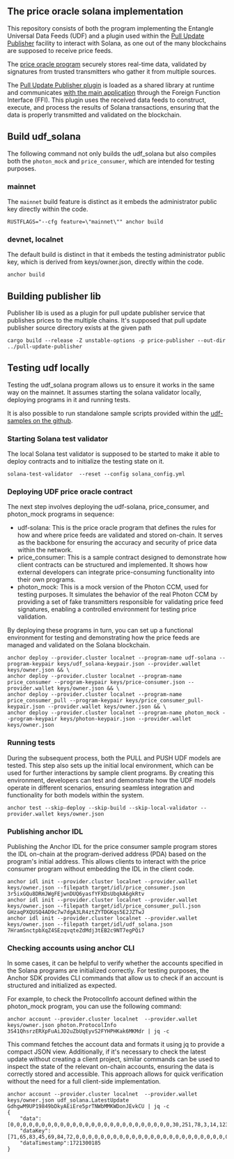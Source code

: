 ## The price oracle solana implementation

This repository consists of both the program implementing the Entangle Universal Data Feeds (UDF) and a plugin used
within
the [Pull Update Publisher](https://github.com/Entangle-Protocol/udf-update-publisher) facility to interact with Solana,
as one out of the many blockchains are supposed to receive price feeds.

The [price oracle program](./programs/udf-solana) securely stores real-time data, validated by signatures from trusted
transmitters who gather it
from multiple sources.

The [Pull Update Publisher plugin](./price-publisher) is loaded as a shared library at runtime and
communicates [with the main application](https://github.com/Entangle-Protocol/udf-update-publisher) through the Foreign
Function Interface (FFI).
This plugin uses the received data feeds to construct, execute, and process the results of Solana transactions, ensuring
that the data is properly transmitted and validated on the blockchain.

## Build udf_solana

The following command not only builds the udf_solana but also compiles both the `photon_mock` and `price_consumer`,
which are intended for testing purposes.

### mainnet

The `mainnet` build feature is distinct as it embeds the administrator public key directly within the code.

```
RUSTFLAGS="--cfg feature=\"mainnet\"" anchor build
```

### devnet, localnet

The default build is distinct in that it embeds the testing administrator public key, which is derived from
keys/owner.json,
directly within the code.

```
anchor build
```

## Building publisher lib

Publisher lib is used as a plugin for pull update publisher service that publishes prices to the multiple chains.
It's supposed that pull update publisher source directory exists at the given path

```
cargo build --release -Z unstable-options -p price-publisher --out-dir ../pull-update-publisher
```

## Testing udf locally

Testing the udf_solana program allows us to ensure it works in the same way on the mainnet. It assumes starting
the solana validator locally, deploying programs in it and running tests.

It is also possible to run standalone sample scripts provided within
the [udf-samples on the github](https://github.com/Entangle-Protocol/udf-examples).

### Starting Solana test validator

The local Solana test validator is supposed to be started to make it able to deploy contracts and to initialize the
testing state on it.

```shell
solana-test-validator  --reset --config solana_config.yml 
```

### Deploying UDF price oracle contract

The next step involves deploying the udf-solana, price_consumer, and photon_mock programs in sequence:

- udf-solana: This is the price oracle program that defines the rules for how and where price feeds are validated and
  stored on-chain. It serves as the backbone for ensuring the accuracy and security of price data within the network.
- price_consumer: This is a sample contract designed to demonstrate how client contracts can be structured and
  implemented. It shows how external developers can integrate price-consuming functionality into their own programs.
- photon_mock: This is a mock version of the Photon CCM, used for testing purposes. It simulates the behavior of the
  real Photon CCM by providing a set of fake transmitters responsible for validating price feed signatures, enabling a
  controlled environment for testing price validation.

By deploying these programs in turn, you can set up a functional environment for testing and demonstrating how the price
feeds are managed and validated on the Solana blockchain.

```shell
anchor deploy --provider.cluster localnet --program-name udf-solana --program-keypair keys/udf_solana-keypair.json --provider.wallet keys/owner.json && \
anchor deploy --provider.cluster localnet --program-name price_consumer --program-keypair keys/price-consumer.json --provider.wallet keys/owner.json && \
anchor deploy --provider.cluster localnet --program-name price_consumer_pull --program-keypair keys/price_consumer_pull-keypair.json --provider.wallet keys/owner.json && \
anchor deploy --provider.cluster localnet --program-name photon_mock --program-keypair keys/photon-keypair.json --provider.wallet keys/owner.json
```

### Running tests

During the subsequent process, both the PULL and PUSH UDF models are tested. This step also sets up the initial local
environment, which can be used for further interactions by sample client programs. By creating this environment,
developers can test and demonstrate how the UDF models operate in different scenarios, ensuring seamless integration
and functionality for both models within the system.

```shell
anchor test --skip-deploy --skip-build --skip-local-validator --provider.wallet keys/owner.json
```

### Publishing anchor IDL

Publishing the Anchor IDL for the price consumer sample program stores the IDL on-chain at the program-derived address
(PDA) based on the program's initial address. This allows clients to interact with the price consumer program without
embedding the IDL in the client code.

```shell
anchor idl init --provider.cluster localnet --provider.wallet keys/owner.json --filepath target/idl/price_consumer.json 3r5ixGQu8DRmJWgFEjwnDUQ6yasfYFXDsUbqkA6gkRtv
anchor idl init --provider.cluster localnet --provider.wallet keys/owner.json --filepath target/idl/price_consumer_pull.json GHzaqPXQUSQ4AD9c7w7dgA3LR4ztZYTDGKqs5E2JZTwJ
anchor idl init --provider.cluster localnet --provider.wallet keys/owner.json --filepath target/idl/udf_solana.json 7HramSnctpbXqZ4SEzqvqteZdMdj3tEB2c9NT7egPQi7
```

### Checking accounts using anchor CLI

In some cases, it can be helpful to verify whether the accounts specified in the Solana programs are initialized
correctly.
For testing purposes, the Anchor SDK provides CLI commands that allow us to check if an account is structured and
initialized as expected.

For example, to check the ProtocolInfo account defined within the photon_mock program, you can use the following
command:

```shell
anchor account --provider.cluster localnet  --provider.wallet keys/owner.json photon.ProtocolInfo 3S41QhsrzERXpFuAiJD2uZbUqEyvS2FYHPHKak6MKMdr | jq -c
```

This command fetches the account data and formats it using jq to provide a compact JSON view. Additionally, if it's
necessary
to check the latest update without creating a client project, similar commands can be used to inspect the state of the
relevant on-chain accounts, ensuring the data is correctly stored and accessible. This approach allows for quick
verification without the need for a full client-side implementation.

```shell
anchor account --provider.cluster localnet  --provider.wallet keys/owner.json udf_solana.LatestUpdate GdhgwM9UP19849bDkyAEiEre5prTNWbMMKWDonJEvkCU | jq -c
{
    "data":[0,0,0,0,0,0,0,0,0,0,0,0,0,0,0,0,0,0,0,0,0,0,0,0,0,0,30,251,78,3,14,123],
    "dataKey":[71,65,83,45,69,84,72,0,0,0,0,0,0,0,0,0,0,0,0,0,0,0,0,0,0,0,0,0,0,0,0,0],
    "dataTimestamp":1721300185
}
```


